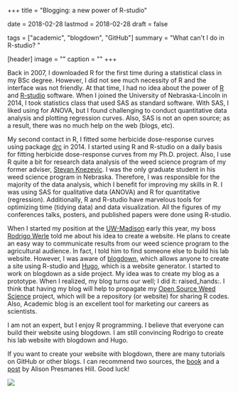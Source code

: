 +++
title = "Blogging: a new power of R-studio"

date = 2018-02-28
lastmod = 2018-02-28
draft = false

tags = ["academic", "blogdown", "GitHub"]
summary = "What can't I do in R-studio? "

[header]
image = ""
caption = ""
+++

  Back in 2007, I downloaded R for the first time during a statistical class in my BSc degree. However, I did not see much necessity of R and the interface was not friendly. At that time, I had no idea about the power of [R](https://www.r-project.org/) and [R-studio](https://www.rstudio.com/) software. When I joined the University of Nebraska-Lincoln in 2014, I took statistics class that used SAS as standard software. With SAS, I liked using for ANOVA, but I found challenging to conduct quantitative data analysis and plotting regression curves. Also, SAS is not an open source; as a result, there was no much help on the web (blogs, etc). 
  
  My second contact in R, I fitted some herbicide dose-response curves using package [drc](https://cran.r-project.org/web/packages/drc/drc.pdf) in 2014. I started using R and R-studio on a daily basis for fitting herbicide dose-response curves from my Ph.D. project. Also, I use R quite a bit for research data analysis of the weed science program of my former adviser, [Stevan Knezevic](https://agronomy.unl.edu/knezevic). I was the only graduate student in his weed science program in Nebraska. Therefore, I was responsible for the majority of the data analysis, which I benefit for improving my skills in R. I was using SAS for qualitative data (ANOVA) and R for quantitative (regression). Additionally, R and R-studio have marvelous tools for optimizing time (tidying data) and data visualization. All the figures of my conferences talks, posters, and published papers were done using R-studio.
  
  When I started my position at the [UW-Madison](https://wisc.edu) early this year, my boss [Rodrigo Werle](https://www.twitter.com/WiscWeeds) told me about his idea to create a website. He plans to create an easy way to communicate results from our weed science program to the agricultural audience. In fact, I told him to find someone else to build his lab website. However, I was aware of [blogdown](https://bookdown.org/yihui/blogdown/), which allows anyone to create a site using R-studio and [Hugo](https://gohugo.io/), which is a website generator. I started to work on blogdown as a side project. My idea was to create my blog as a prototype. When I realized, my blog turns our well; I did it: raised_hands:. I think that having my blog will help to propagate my [Open Source Weed Science](https://github.com/maxwelco/open-source-weed-science) project, which will be a repository (or website) for sharing R codes. Also, Academic blog is an excellent tool for marketing our careers as scientists. 
  
  I am not an expert, but I enjoy R programming. I believe that everyone can build their website using blogdown. I am still convincing Rodrigo to create his lab website with blogdown and Hugo. 
  
  If you want to create your website with blogdown, there are many tutorials on GitHub or other blogs. I can recommend two sources, the [book](https://bookdown.org/yihui/blogdown/) and a [post](https://alison.rbind.io/post/up-and-running-with-blogdown/) by Alison Presmanes Hill. Good luck!
  
  
  <img border=0 src = "https://bookdown.org/yihui/blogdown/images/logo.png">


